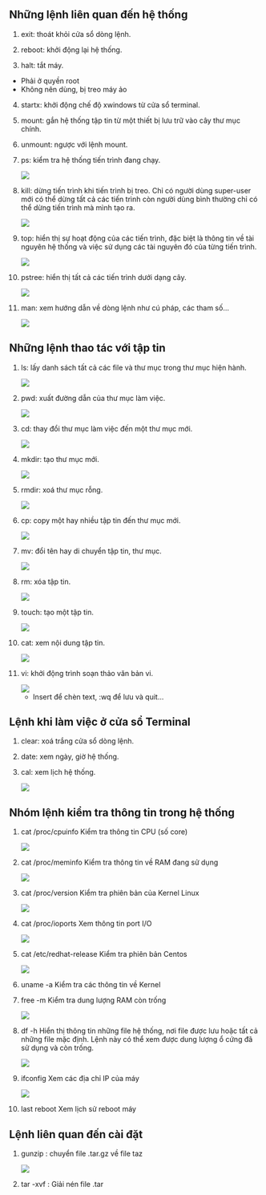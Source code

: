## Những lệnh liên quan đến hệ thống
1. exit: thoát khỏi cửa sổ dòng lệnh.

2. reboot: khởi động lại hệ thống.

3. halt: tắt máy.
- Phải ở quyền root
- Không nên dùng, bị treo máy ảo
4. startx: khởi động chế độ xwindows từ cửa sổ terminal.
5. mount: gắn hệ thống tập tin từ một thiết bị lưu trữ vào cây thư mục chính.
6. unmount: ngược với lệnh mount.
7. ps: kiểm tra hệ thống tiến trình đang chạy.

    <img src="image/12.PNG">

8. kill: dừng tiến trình khi tiến trình bị treo. Chỉ có người dùng super-user mới có thể dừng tất cả các tiến trình còn người dùng bình thường chỉ có thể dừng tiến trình mà mình tạo ra.

    <img src="image/13.PNG">

10. top: hiển thị sự hoạt động của các tiến trình, đặc biệt là thông tin về tài nguyên hệ thống và việc sử dụng các tài nguyên đó của từng tiến trình.

    <img src="image/14.PNG">

11. pstree: hiển thị tất cả các tiến trình dưới dạng cây.

    <img src="image/15.PNG">

12. man: xem hướng dẫn về dòng lệnh như cú pháp, các tham số...

    <img src="image/16.PNG">

## Những lệnh thao tác với tập tin
1. ls: lấy danh sách tất cả các file và thư mục trong thư mục hiện hành.

    <img src="image/1.PNG">

2. pwd: xuất đường dẫn của thư mục làm việc.

    <img src="image/2.PNG">

3. cd: thay đổi thư mục làm việc đến một thư mục mới.

    <img src="image/3.PNG">

4. mkdir: tạo thư mục mới.

    <img src="image/4.PNG">

5. rmdir: xoá thư mục rỗng.

    <img src="image/5.PNG">

6. cp: copy một hay nhiều tập tin đến thư mục mới.

    <img src="image/6.PNG">

7. mv: đổi tên hay di chuyển tập tin, thư mục.

    <img src="image/7.PNG">

8. rm: xóa tập tin.

    <img src="image/8.PNG">

9. touch: tạo một tập tin.

    <img src="image/9.PNG">

10. cat: xem nội dung tập tin.

    <img src="image/10.PNG">

11. vi: khởi động trình soạn thảo văn bản vi.

    <img src="image/11.PNG">

    - Insert để chèn text, :wq để lưu và quit...

## Lệnh khi làm việc ở cửa sổ Terminal
1. clear: xoá trắng cửa sổ dòng lệnh.
2. date: xem ngày, giờ hệ thống.
3. cal: xem lịch hệ thống.

    <img src="image/17.PNG">

## Nhóm lệnh kiểm tra thông tin trong hệ thống
1. cat /proc/cpuinfo    Kiểm tra thông tin CPU (số core)

    <img src="image/18.PNG">

2. cat /proc/meminfo    Kiểm tra thông tin về RAM đang sử dụng

    <img src="image/19.PNG">

3. cat /proc/version    Kiểm tra phiên bản của Kernel Linux

    <img src="image/20.PNG">

4. cat /proc/ioports    Xem thông tin port I/O

    <img src="image/21.PNG">

5. cat /etc/redhat-release    Kiểm tra phiên bản Centos

    <img src="image/22.PNG">

6. uname -a    Kiểm tra các thông tin về Kernel
7. free -m    Kiểm tra dung lượng RAM còn trống

    <img src="image/23.PNG">
8. df -h    Hiển thị thông tin những file hệ thống, nơi file được lưu hoặc tất cả những file mặc định. Lệnh này có thể xem được dung lượng ổ cứng đã sử dụng và còn trống.

    <img src="image/24.PNG">

9. ifconfig  Xem các địa chỉ IP của máy

    <img src="image/25.PNG">

10. last reboot    Xem lịch sử reboot máy  

## Lệnh liên quan đến cài đặt

1. gunzip : chuyển file .tar.gz về file taz

    <img src="image/26.PNG">

2. tar -xvf : Giải nén file .tar


